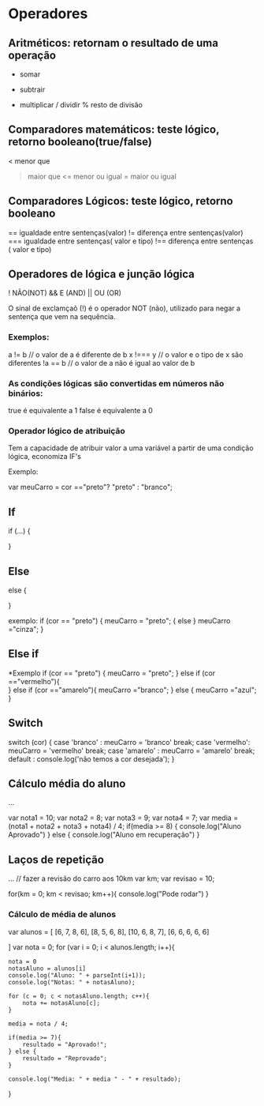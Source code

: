 # Operadores

## Aritméticos: retornam o resultado de uma operação
+ somar
- subtrair 
* multiplicar 
/ dividir
% resto de divisão

## Comparadores matemáticos: teste lógico, retorno booleano(true/false)
< menor que
> maior que 
<= menor ou igual
>= maior ou igual 

## Comparadores Lógicos: teste lógico, retorno booleano
== igualdade entre sentenças(valor)
!= diferença entre sentenças(valor)
=== igualdade entre sentenças( valor e tipo)
!== diferença entre sentenças ( valor e tipo)

## Operadores de lógica e junção lógica
! NÃO(NOT)
&& E (AND)
|| OU (OR)

O sinal de exclamçaõ (!) é o operador NOT (não), utilizado para negar a sentença que vem na sequência. 

### Exemplos:
a != b // o valor de a é diferente de b
x !=== y // o valor e o tipo de x são diferentes
!a == b // o valor de a não é igual ao valor de b

### As condições lógicas são convertidas em números não binários:
true é equivalente a 1 
false é equivalente a 0

### Operador lógico de atribuição

Tem a capacidade de atribuir valor a uma variável a partir de uma condição lógica, economiza IF's

Exemplo:

var meuCarro = cor =="preto"? "preto" : "branco";

## If
if (...) {

}

## Else 
else {

}

exemplo: if (cor == "preto") {
    meuCarro = "preto";
    { else  }
    meuCarro ="cinza";
}

## Else if

*Exemplo
if (cor == "preto") {
 meuCarro = "preto";
 } else if (cor =="vermelho"){  
 } else if (cor =="amarelo"){
   meuCarro ="branco";
   } else { 
    meuCarro ="azul";
 }

 ## Switch 
 switch (cor) {
     case 'branco' : 
      meuCarro = 'branco'
      break;
     case 'vermelho':
      meuCarro = 'vermelho'
      break;
     case 'amarelo' :
      meuCarro = 'amarelo'
      break;
     default :
        console.log('não temos a cor desejada');
 }

## Cálculo média do aluno
...

var nota1 = 10;
var nota2 = 8;
var nota3 = 9;
var nota4 = 7;
var media =(nota1 + nota2 + nota3 + nota4) / 4;
if(media >= 8) {
    console.log("Aluno Aprovado")
} else {
    console.log("Aluno em recuperação")
}

## Laços de repetição

...
// fazer a revisão do carro aos 10km
var km;
var revisao = 10;

for(km = 0; km < revisao; km++){
    console.log("Pode rodar")
}

### Cálculo de média de alunos
var alunos = [
    [6, 7, 8, 6],
    [8, 5, 6, 8],
    [10, 6, 8, 7],
    [6, 6, 6, 6, 6]

]
var nota = 0;
for (var i = 0; i < alunos.length; i++){

    nota = 0
    notasAluno = alunos[i]
    console.log("Aluno: " + parseInt(i+1));
    console.log("Notas: " + notasAluno);

    for (c = 0; c < notasAluno.length; c++){
        nota += notasAluno[c];
    }

    media = nota / 4;

    if(media >= 7){
        resultado = "Aprovado!";
    } else {
        resultado = "Reprovado";
    }

    console.log("Media: " + media " - " + resultado);
}
